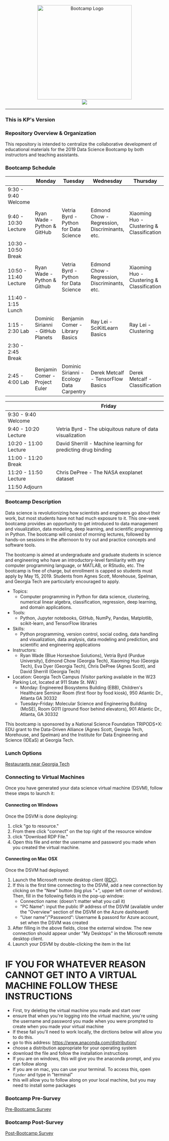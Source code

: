 ﻿<p align="center"
<br>
<img src="media/bootcamp-2019.png" alt="Bootcamp Logo" height=300> <br>
<a href="https://mybinder.org/v2/gh/GT-IDEaS/Bootcamp2019/master"><img src="https://mybinder.org/badge.svg"/></a>
</p>

---

### This is KP's Version

### Repository Overview & Organization

This repository is intended to centralize the collaborative development of
educational materials for the 2019 Data Science Bootcamp by both instructors
and teaching assistants.

### Bootcamp Schedule

|                       | Monday                         | Tuesday                               | Wednesday                                     | Thursday                                   |
|-----------------------|--------------------------------|---------------------------------------|-----------------------------------------------|--------------------------------------------|
|  9:30 - 9:40 Welcome  |                                |                                       |                                               |                                            |
| 9:40 - 10:30 Lecture  |  Ryan Wade - Python & GitHub   | Vetria Byrd - Python for Data Science | Edmond Chow - Regression, Discriminants, etc. | Xiaoming Huo - Clustering & Classification |
| 10:30 - 10:50 Break   |                                |                                       |                                               |                                            |
| 10:50 - 11:40 Lecture |   Ryan Wade - Python & Github  | Vetria Byrd - Python for Data Science | Edmond Chow - Regression, Discriminants, etc. | Xiaoming Huo - Clustering & Classification |
| 11:40 - 1:15 Lunch    |                                |                                       |                                               |                                            |
| 1:15 - 2:30 Lab       |  Dominic Sirianni - GitHub Planets | Benjamin Comer - Library Basics       | Ray Lei - SciKitLearn Basics                  | Ray Lei - Clustering                       |
| 2:30 - 2:45 Break     |                                |                                       |                                               |                                            |
| 2:45 - 4:00 Lab       | Benjamin Comer - Project Euler | Dominic Sirianni - Ecology Data Carpentry | Derek Metcalf - TensorFlow Basics             | Derek Metcalf - Classification             |


|                       | Friday                                                        |
|-----------------------|---------------------------------------------------------------|
|  9:30 - 9:40 Welcome  |                                                               |
| 9:40 - 10:20 Lecture  |   Vetria Byrd - The ubiquitous nature of data visualization   |
| 10:20 - 11:00 Lecture | David Sherrill - Machine learning for predicting drug binding |
| 11:00 - 11:20 Break   |                                                               |
| 11:20 - 11:50 Lecture |           Chris DePree - The NASA exoplanet dataset           |
| 11:50 Adjourn         |                                                               |


### Bootcamp Description

Data science is revolutionizing how scientists and engineers go about their
work, but most students have not had much exposure to it. This one-week
bootcamp provides an opportunity to get introduced to data management and
visualization, data modeling, deep learning, and scientific programming in
Python. The bootcamp will consist of morning lectures, followed by hands-on
sessions in the afternoon to try out and practice concepts and software tools.

The bootcamp is aimed at undergraduate and graduate students in science and
engineering who have an introductory-level familiarity with any computer
programming language, or MATLAB, or RStudio, etc. The bootcamp is free of
charge, but enrollment is capped so students must apply by May 15, 2019.
Students from Agnes Scott, Morehouse, Spelman, and Georgia Tech are
particularly encouraged to apply.

- Topics: 
    * Computer programming in Python for data science, clustering, numerical linear algebra, classification, regression, deep learning, and domain applications.
- Tools: 
    * Python, Jupyter notebooks, GitHub, NumPy, Pandas, Matplotlib, scikit-learn, and TensorFlow libraries
- Skills: 
    * Python programming, version control, social coding, data handling and visualization, data analysis, data modeling and prediction, and scientific and engineering applications
- Instructors: 
    * Ryan Wade (Blue Horseshoe Solutions), Vetria Byrd (Purdue University), Edmond Chow (Georgia Tech), Xiaoming Huo (Georgia Tech), Eva Dyer (Georgia Tech), Chris DePree (Agnes Scott), and David Sherrill (Georgia Tech)
- Location: Georgia Tech Campus (Visitor parking available in the W23 Parking
Lot, located at 911 State St. NW.)
    * Monday: Engineered Biosystems Building (EBB), Children's Healthcare Seminar Room (first floor by food kiosk), 950 Atlantic Dr., Atlanta GA 30332
    * Tuesday–Friday: Molecular Science and Engineering Building (MoSE), Room G011 (ground floor behind elevators), 901 Atlantic Dr., Atlanta, GA 30332

This bootcamp is sponsored by a National Science Foundation TRIPODS+X: EDU
grant to the Data-Driven Alliance (Agnes Scott, Georgia Tech, Morehouse, and
Spelman) and the Institute for Data Engineering and Science (IDEaS) at Georgia
Tech.

### Lunch Options

<a href="http://vergil.chemistry.gatech.edu/lunch.html">Restaurants near Georgia Tech</a>

### Connecting to Virtual Machines

Once you have generated your data science virtual machine (DSVM), follow these steps 
to launch it:

#### Connecting on Windows

Once the DSVM is done deploying:
1. click "go to resource." 
2. From there click "connect" on the top right of the resource window
3. click "Download RDP File." 
4. Open this file and enter the username and password you made when you created the virtual machine.

#### Connecting on Mac OSX

Once the DSVM had deployed:
1. Launch the Microsoft remote desktop client ([RDC](https://apps.apple.com/us/app/microsoft-remote-desktop/id715768417)).
2. If this is the first time connecting to the DSVM, add a new connection by clicking
on the "New" button (big plus "+", upper left corner of window). Then, fill in the
following fields in the pop-up window:
    * Connection name: (doesn't matter what you call it)
    * "PC Name": input the public IP address of the DSVM (available under the
    "Overview" section of the DSVM on the Azure dashboard)
    * "User name"/"Password": Username & passord for Azure account, set when the DSVM was created
3. After filling in the above fields, close the external window.  The new connection should
appear under "My Desktops" in the Microsoft remote desktop client.
4. Launch your DSVM by double-clicking the item in the list


# IF YOU FOR WHATEVER REASON CANNOT GET INTO A VIRTUAL MACHINE FOLLOW THESE INSTRUCTIONS

* First, try deleting the virtual machine you made and start over
* ensure that when you're logging into the virtual machine, you're using the username and password you made when you were prompted to create when you made your virtual machine
* If these fail you'll need to work locally, the dirctions below will allow you to do this.
* go to this address: https://www.anaconda.com/distribution/
* choose a distribution appropriate for your operating system
* download the file and follow the installation instructions
* If you are on windows, this will give you the anaconda prompt, and you can follow along
* If you are on mac, you can use your terminal. To access this, open `finder` and type in "terminal"
* this will allow you to follow along on your local machine, but you may need to install some packages


### Bootcamp Pre-Survey

<a href="https://docs.google.com/forms/d/e/1FAIpQLSfqx-5VYfjM_SCvqoDgghfqbkxbes1NUzki3kXgrt50fOOe3w/viewform?usp=sf_link">Pre-Bootcamp Survey</a>

### Bootcamp Post-Survey

<a href="https://docs.google.com/forms/d/e/1FAIpQLSdgD8JPNNpVoH3JTYT8nZTH2JaerldYd8segGV3ytM03CZVVw/viewform?usp=sf_link">Post-Bootcamp Survey</a>
